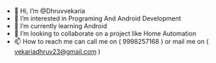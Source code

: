 - 👋 Hi, I’m @Dhruvvekaria
- 👀 I’m interested in Programing And Android Development
- 🌱 I’m currently learning Android
- 💞️ I’m looking to collaborate on a project like Home Automation
- 📫 How to reach me can call me on ( 9998257168 ) or mail me on ( vekariadhruv23@gmail.com )

<!---
Dhruv2301/Dhruv2301 is a ✨ special ✨ repository because its `README.md` (this file) appears on your GitHub profile.
You can click the Preview link to take a look at your changes.
--->

